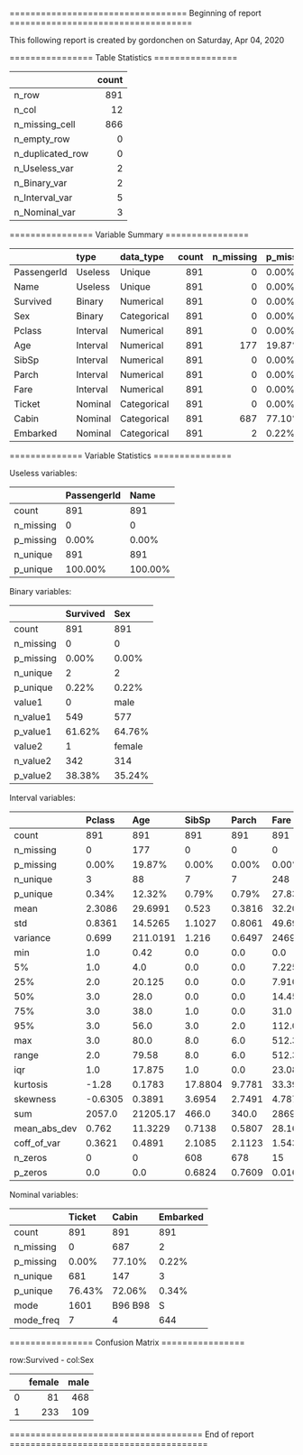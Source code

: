 ================================== Beginning of report ===================================



This following report is created by gordonchen on Saturday, Apr 04, 2020



================ Table Statistics ================

|                  |   count |
|:-----------------|--------:|
| n_row            |     891 |
| n_col            |      12 |
| n_missing_cell   |     866 |
| n_empty_row      |       0 |
| n_duplicated_row |       0 |
| n_Useless_var    |       2 |
| n_Binary_var     |       2 |
| n_Interval_var   |       5 |
| n_Nominal_var    |       3 |





================ Variable Summary ================

|             | type     | data_type   |   count |   n_missing | p_missing   |   n_unique | p_unique   |
|:------------|:---------|:------------|--------:|------------:|:------------|-----------:|:-----------|
| PassengerId | Useless  | Unique      |     891 |           0 | 0.00%       |        891 | 100.00%    |
| Name        | Useless  | Unique      |     891 |           0 | 0.00%       |        891 | 100.00%    |
| Survived    | Binary   | Numerical   |     891 |           0 | 0.00%       |          2 | 0.22%      |
| Sex         | Binary   | Categorical |     891 |           0 | 0.00%       |          2 | 0.22%      |
| Pclass      | Interval | Numerical   |     891 |           0 | 0.00%       |          3 | 0.34%      |
| Age         | Interval | Numerical   |     891 |         177 | 19.87%      |         88 | 12.32%     |
| SibSp       | Interval | Numerical   |     891 |           0 | 0.00%       |          7 | 0.79%      |
| Parch       | Interval | Numerical   |     891 |           0 | 0.00%       |          7 | 0.79%      |
| Fare        | Interval | Numerical   |     891 |           0 | 0.00%       |        248 | 27.83%     |
| Ticket      | Nominal  | Categorical |     891 |           0 | 0.00%       |        681 | 76.43%     |
| Cabin       | Nominal  | Categorical |     891 |         687 | 77.10%      |        147 | 72.06%     |
| Embarked    | Nominal  | Categorical |     891 |           2 | 0.22%       |          3 | 0.34%      |





============== Variable Statistics ===============



Useless variables:

|           | PassengerId   | Name    |
|:----------|:--------------|:--------|
| count     | 891           | 891     |
| n_missing | 0             | 0       |
| p_missing | 0.00%         | 0.00%   |
| n_unique  | 891           | 891     |
| p_unique  | 100.00%       | 100.00% |



Binary variables:

|           | Survived   | Sex    |
|:----------|:-----------|:-------|
| count     | 891        | 891    |
| n_missing | 0          | 0      |
| p_missing | 0.00%      | 0.00%  |
| n_unique  | 2          | 2      |
| p_unique  | 0.22%      | 0.22%  |
| value1    | 0          | male   |
| n_value1  | 549        | 577    |
| p_value1  | 61.62%     | 64.76% |
| value2    | 1          | female |
| n_value2  | 342        | 314    |
| p_value2  | 38.38%     | 35.24% |



Interval variables:

|              | Pclass   | Age      | SibSp   | Parch   | Fare       |
|:-------------|:---------|:---------|:--------|:--------|:-----------|
| count        | 891      | 891      | 891     | 891     | 891        |
| n_missing    | 0        | 177      | 0       | 0       | 0          |
| p_missing    | 0.00%    | 19.87%   | 0.00%   | 0.00%   | 0.00%      |
| n_unique     | 3        | 88       | 7       | 7       | 248        |
| p_unique     | 0.34%    | 12.32%   | 0.79%   | 0.79%   | 27.83%     |
| mean         | 2.3086   | 29.6991  | 0.523   | 0.3816  | 32.2042    |
| std          | 0.8361   | 14.5265  | 1.1027  | 0.8061  | 49.6934    |
| variance     | 0.699    | 211.0191 | 1.216   | 0.6497  | 2469.4368  |
| min          | 1.0      | 0.42     | 0.0     | 0.0     | 0.0        |
| 5%           | 1.0      | 4.0      | 0.0     | 0.0     | 7.225      |
| 25%          | 2.0      | 20.125   | 0.0     | 0.0     | 7.9104     |
| 50%          | 3.0      | 28.0     | 0.0     | 0.0     | 14.4542    |
| 75%          | 3.0      | 38.0     | 1.0     | 0.0     | 31.0       |
| 95%          | 3.0      | 56.0     | 3.0     | 2.0     | 112.0792   |
| max          | 3.0      | 80.0     | 8.0     | 6.0     | 512.3292   |
| range        | 2.0      | 79.58    | 8.0     | 6.0     | 512.3292   |
| iqr          | 1.0      | 17.875   | 1.0     | 0.0     | 23.0896    |
| kurtosis     | -1.28    | 0.1783   | 17.8804 | 9.7781  | 33.3981    |
| skewness     | -0.6305  | 0.3891   | 3.6954  | 2.7491  | 4.7873     |
| sum          | 2057.0   | 21205.17 | 466.0   | 340.0   | 28693.9493 |
| mean_abs_dev | 0.762    | 11.3229  | 0.7138  | 0.5807  | 28.1637    |
| coff_of_var  | 0.3621   | 0.4891   | 2.1085  | 2.1123  | 1.5431     |
| n_zeros      | 0        | 0        | 608     | 678     | 15         |
| p_zeros      | 0.0      | 0.0      | 0.6824  | 0.7609  | 0.0168     |



Nominal variables:

|           | Ticket   | Cabin   | Embarked   |
|:----------|:---------|:--------|:-----------|
| count     | 891      | 891     | 891        |
| n_missing | 0        | 687     | 2          |
| p_missing | 0.00%    | 77.10%  | 0.22%      |
| n_unique  | 681      | 147     | 3          |
| p_unique  | 76.43%   | 72.06%  | 0.34%      |
| mode      | 1601     | B96 B98 | S          |
| mode_freq | 7        | 4       | 644        |





================ Confusion Matrix ================

row:Survived - col:Sex

|    |   female |   male |
|---:|---------:|-------:|
|  0 |       81 |    468 |
|  1 |      233 |    109 |

===================================== End of report ======================================
